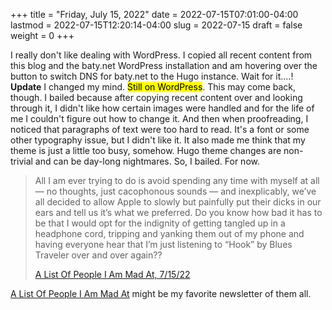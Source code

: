 +++
title = "Friday, July 15, 2022"
date = 2022-07-15T07:01:00-04:00
lastmod = 2022-07-15T12:20:14-04:00
slug = 2022-07-15
draft = false
weight = 0
+++

I really don't like dealing with WordPress. I copied all recent content from this blog and the baty.net WordPress installation and am hovering over the button to switch DNS for baty.net to the Hugo instance. Wait for it....! **Update** I changed my mind. <mark>Still on WordPress</mark>. This may come back, though. I bailed because after copying recent content over and looking through it, I didn't like how certain images were handled and for the life of me I couldn't figure out how to change it.  And then when proofreading, I noticed that paragraphs of text were too hard to read. It's a font or some other typography issue, but I didn't like it.  It also made me think that my theme is just a little too busy, somehow. Hugo theme changes are non-trivial and can be day-long nightmares. So, I bailed. For now.

> All I am ever trying to do is avoid spending any time with myself at all — no thoughts, just cacophonous sounds — and inexplicably, we’ve all decided to allow Apple to slowly but painfully put their dicks in our ears and tell us it’s what we preferred. Do you know how bad it has to be that I would opt for the indignity of getting tangled up in a headphone cord, tripping and yanking them out of my phone and having everyone hear that I’m just listening to “Hook” by Blues Traveler over and over again??
>
> [A List Of People I Am Mad At, 7/15/22](https://scaachi.substack.com/p/a-list-of-people-i-am-mad-at-71522?utm_source=substack&utm_medium=email)

[A List Of People I Am Mad At](https://scaachi.substack.com/) might be my favorite newsletter of them all.

[//]: # "Exported with love from a post written in Org mode"
[//]: # "- https://github.com/kaushalmodi/ox-hugo"
